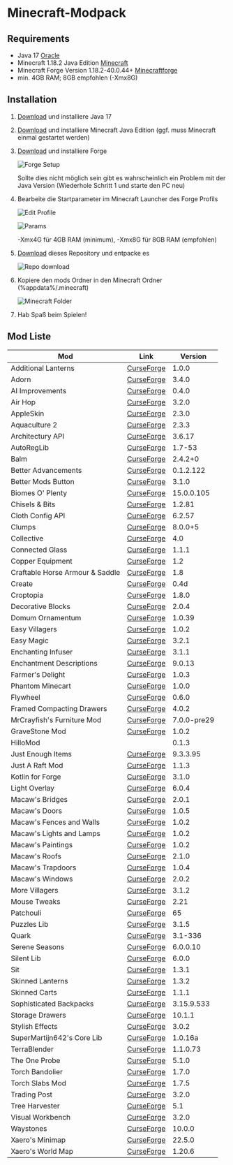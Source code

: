 # Minecraft-Modpack

## Requirements

- Java 17 [Oracle](https://www.oracle.com/java/technologies/downloads/#jdk17-windows)
- Minecraft 1.18.2 Java Edition [Minecraft](https://www.minecraft.net/de-de/download)
- Minecraft Forge Version 1.18.2-40.0.44+ [Minecraftforge](https://files.minecraftforge.net/net/minecraftforge/forge/index_1.18.2.html)
- min. 4GB RAM; 8GB empfohlen (-Xmx8G)

## Installation

1. [Download](https://www.oracle.com/java/technologies/downloads/#jdk17-windows) und installiere Java 17
2. [Download](https://www.minecraft.net/de-de/download) und installiere Minecraft Java Edition (ggf. muss Minecraft einmal gestartet werden)
3. [Download](https://files.minecraftforge.net/net/minecraftforge/forge/index_1.18.1.html) und installiere Forge

    ![Forge Setup](https://hillogames.de/forge-setup.PNG)

    Sollte dies nicht möglich sein gibt es wahrscheinlich ein Problem mit der Java Version (Wiederhole Schritt 1 und starte den PC neu)

4. Bearbeite die Startparameter im Minecraft Launcher des Forge Profils

    ![Edit Profile](https://hillogames.de/edit-profile.PNG)

    ![Params](https://hillogames.de/forge-params.PNG)

    -Xmx4G für 4GB RAM (minimum), -Xmx8G für 8GB RAM (empfohlen)

5. [Download](https://github.com/MrHillo/Minecraft-Modpack/archive/refs/heads/main.zip) dieses Repository und entpacke es

    ![Repo download](https://hillogames.de/download-git.PNG)

6. Kopiere den mods Ordner in den Minecraft Ordner (%appdata%/.minecraft)

    ![Minecraft Folder](https://hillogames.de/minecraft-folder.PNG)

7. Hab Spaß beim Spielen!

## Mod Liste

| Mod                             | Link                                                                                 | Version     |
| ------------------------------- | ------------------------------------------------------------------------------------ | ----------- |
| Additional Lanterns             | [CurseForge](https://www.curseforge.com/minecraft/mc-mods/additional-lanterns)       | 1.0.0       |
| Adorn                           | [CurseForge](https://www.curseforge.com/minecraft/mc-mods/adorn-for-forge)           | 3.4.0       |
| AI Improvements                 | [CurseForge](https://www.curseforge.com/minecraft/mc-mods/ai-improvements)           | 0.4.0       |
| Air Hop                         | [CurseForge](https://www.curseforge.com/minecraft/mc-mods/air-hop)                   | 3.2.0       |
| AppleSkin                       | [CurseForge](https://www.curseforge.com/minecraft/mc-mods/appleskin)                 | 2.3.0       |
| Aquaculture 2                   | [CurseForge](https://www.curseforge.com/minecraft/mc-mods/aquaculture)               | 2.3.3       |
| Architectury API                | [CurseForge](https://www.curseforge.com/minecraft/mc-mods/architectury-forge)        | 3.6.17      |
| AutoRegLib                      | [CurseForge](https://www.curseforge.com/minecraft/mc-mods/autoreglib)                | 1.7-53      |
| Balm                            | [CurseForge](https://www.curseforge.com/minecraft/mc-mods/balm)                      | 2.4.2+0     |
| Better Advancements             | [CurseForge](https://www.curseforge.com/minecraft/mc-mods/better-advancements)       | 0.1.2.122   |
| Better Mods Button              | [CurseForge](https://www.curseforge.com/minecraft/mc-mods/better-mods-button)        | 3.1.0       |
| Biomes O' Plenty                | [CurseForge](https://www.curseforge.com/minecraft/mc-mods/biomes-o-plenty)           | 15.0.0.105  |
| Chisels & Bits                  | [CurseForge](https://www.curseforge.com/minecraft/mc-mods/chisels-bits)              | 1.2.81      |
| Cloth Config API                | [CurseForge](https://www.curseforge.com/minecraft/mc-mods/cloth-config-forge)        | 6.2.57      |
| Clumps                          | [CurseForge](https://www.curseforge.com/minecraft/mc-mods/clumps)                    | 8.0.0+5     |
| Collective                      | [CurseForge](https://www.curseforge.com/minecraft/mc-mods/collective)                | 4.0         |
| Connected Glass                 | [CurseForge](https://www.curseforge.com/minecraft/mc-mods/connected-glass)           | 1.1.1       |
| Copper Equipment                | [CurseForge](https://www.curseforge.com/minecraft/mc-mods/copper-equipment-forge)    | 1.2         |
| Craftable Horse Armour & Saddle | [CurseForge](https://www.curseforge.com/minecraft/mc-mods/cha-s)                     | 1.8         |
| Create                          | [CurseForge](https://www.curseforge.com/minecraft/mc-mods/create)                    | 0.4d        |
| Croptopia                       | [CurseForge](https://www.curseforge.com/minecraft/mc-mods/croptopia-fabric)          | 1.8.0       |
| Decorative Blocks               | [CurseForge](https://www.curseforge.com/minecraft/mc-mods/decorative-blocks)         | 2.0.4       |
| Domum Ornamentum                | [CurseForge](https://www.curseforge.com/minecraft/mc-mods/domum-ornamentum)          | 1.0.39      |
| Easy Villagers                  | [CurseForge](https://www.curseforge.com/minecraft/mc-mods/easy-villagers)            | 1.0.2       |
| Easy Magic                      | [CurseForge](https://www.curseforge.com/minecraft/mc-mods/easy-magic)                | 3.2.1       |
| Enchanting Infuser              | [CurseForge](https://www.curseforge.com/minecraft/mc-mods/enchanting-infuser-forge)  | 3.1.1       |
| Enchantment Descriptions        | [CurseForge](https://www.curseforge.com/minecraft/mc-mods/enchantment-descriptions)  | 9.0.13      |
| Farmer's Delight                | [CurseForge](https://www.curseforge.com/minecraft/mc-mods/farmers-delight)           | 1.0.3       |
| Phantom Minecart                | [CurseForge](https://www.curseforge.com/minecraft/mc-mods/fix-my-minecart)           | 1.0.0       |
| Flywheel                        | [CurseForge](https://www.curseforge.com/minecraft/mc-mods/flywheel)                  | 0.6.0       |
| Framed Compacting Drawers       | [CurseForge](https://www.curseforge.com/minecraft/mc-mods/framed-compacting-drawers) | 4.0.2       |
| MrCrayfish's Furniture Mod      | [CurseForge](https://www.curseforge.com/minecraft/mc-mods/mrcrayfish-furniture-mod)  | 7.0.0-pre29 |
| GraveStone Mod                  | [CurseForge](https://www.curseforge.com/minecraft/mc-mods/gravestone-mod)            | 1.0.2       |
| HilloMod                        |                                                                                      | 0.1.3       |
| Just Enough Items               | [CurseForge](https://www.curseforge.com/minecraft/mc-mods/jei)                       | 9.3.3.95    |
| Just A Raft Mod                 | [CurseForge](https://www.curseforge.com/minecraft/mc-mods/just-a-raft-mod)           | 1.1.3       |
| Kotlin for Forge                | [CurseForge](https://www.curseforge.com/minecraft/mc-mods/kotlin-for-forge)          | 3.1.0       |
| Light Overlay                   | [CurseForge](https://www.curseforge.com/minecraft/mc-mods/light-overlay)             | 6.0.4       |
| Macaw's Bridges                 | [CurseForge](https://www.curseforge.com/minecraft/mc-mods/macaws-bridges)            | 2.0.1       |
| Macaw's Doors                   | [CurseForge](https://www.curseforge.com/minecraft/mc-mods/macaws-doors)              | 1.0.5       |
| Macaw's Fences and Walls        | [CurseForge](https://www.curseforge.com/minecraft/mc-mods/macaws-fences-and-walls)   | 1.0.2       |
| Macaw's Lights and Lamps        | [CurseForge](https://www.curseforge.com/minecraft/mc-mods/macaws-lights-and-lamps)   | 1.0.2       |
| Macaw's Paintings               | [CurseForge](https://www.curseforge.com/minecraft/mc-mods/macaws-paintings)          | 1.0.2       |
| Macaw's Roofs                   | [CurseForge](https://www.curseforge.com/minecraft/mc-mods/macaws-roofs)              | 2.1.0       |
| Macaw's Trapdoors               | [CurseForge](https://www.curseforge.com/minecraft/mc-mods/macaws-trapdoors)          | 1.0.4       |
| Macaw's Windows                 | [CurseForge](https://www.curseforge.com/minecraft/mc-mods/macaws-windows)            | 2.0.2       |
| More Villagers                  | [CurseForge](https://www.curseforge.com/minecraft/mc-mods/more-villagers)            | 3.1.2       |
| Mouse Tweaks                    | [CurseForge](https://www.curseforge.com/minecraft/mc-mods/mouse-tweaks)              | 2.21        |
| Patchouli                       | [CurseForge](https://www.curseforge.com/minecraft/mc-mods/patchouli)                 | 65          |
| Puzzles Lib                     | [CurseForge](https://www.curseforge.com/minecraft/mc-mods/puzzles-lib)               | 3.1.5       |
| Quark                           | [CurseForge](https://www.curseforge.com/minecraft/mc-mods/quark)                     | 3.1-336     |
| Serene Seasons                  | [CurseForge](https://www.curseforge.com/minecraft/mc-mods/serene-seasons)            | 6.0.0.10    |
| Silent Lib                      | [CurseForge](https://www.curseforge.com/minecraft/mc-mods/silent-lib)                | 6.0.0       |
| Sit                             | [CurseForge](https://www.curseforge.com/minecraft/mc-mods/sit)                       | 1.3.1       |
| Skinned Lanterns                | [CurseForge](https://www.curseforge.com/minecraft/mc-mods/skinned-lanterns)          | 1.3.2       |
| Skinned Carts                   | [CurseForge](https://www.curseforge.com/minecraft/mc-mods/skinned-carts)             | 1.1.1       |
| Sophisticated Backpacks         | [CurseForge](https://www.curseforge.com/minecraft/mc-mods/sophisticated-backpacks)   | 3.15.9.533  |
| Storage Drawers                 | [CurseForge](https://www.curseforge.com/minecraft/mc-mods/storage-drawers)           | 10.1.1      |
| Stylish Effects                 | [CurseForge](https://www.curseforge.com/minecraft/mc-mods/stylish-effects)           | 3.0.2       |
| SuperMartijn642's Core Lib      | [CurseForge](https://www.curseforge.com/minecraft/mc-mods/supermartijn642s-core-lib) | 1.0.16a     |
| TerraBlender                    | [CurseForge](https://www.curseforge.com/minecraft/mc-mods/terrablender)              | 1.1.0.73    |
| The One Probe                   | [CurseForge](https://www.curseforge.com/minecraft/mc-mods/the-one-probe)             | 5.1.0       |
| Torch Bandolier                 | [CurseForge](https://www.curseforge.com/minecraft/mc-mods/torch-bandolier)           | 1.7.0       |
| Torch Slabs Mod                 | [CurseForge](https://www.curseforge.com/minecraft/mc-mods/torchslabs-mod)            | 1.7.5       |
| Trading Post                    | [CurseForge](https://www.curseforge.com/minecraft/mc-mods/trading-post)              | 3.2.0       |
| Tree Harvester                  | [CurseForge](https://www.curseforge.com/minecraft/mc-mods/tree-harvester)            | 5.1         |
| Visual Workbench                | [CurseForge](https://www.curseforge.com/minecraft/mc-mods/visual-workbench)          | 3.2.0       |
| Waystones                       | [CurseForge](https://www.curseforge.com/minecraft/mc-mods/waystones)                 | 10.0.0      |
| Xaero's Minimap                 | [CurseForge](https://www.curseforge.com/minecraft/mc-mods/xaeros-minimap)            | 22.5.0      |
| Xaero's World Map               | [CurseForge](https://www.curseforge.com/minecraft/mc-mods/xaeros-world-map)          | 1.20.6      |
